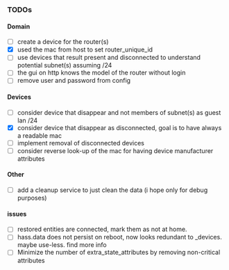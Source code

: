 ### TODOs
#### Domain
- [ ] create a device for the router(s)
- [x] used the mac from host to set router_unique_id
- [ ] use devices that result present and disconnected to understand potential subnet(s) assuming /24
- [ ] the gui on http knows the model of the router without login
- [ ] remove user and password from config
#### Devices
- [ ] consider device that disappear and not members of subnet(s) as guest lan /24
- [x] consider device that disappear as disconnected, goal is to have always a readable mac
- [ ] implement removal of disconnected devices
- [ ] consider reverse look-up of the mac for having device manufacturer attributes
#### Other
- [ ] add a cleanup service to just clean the data (i hope only for debug purposes)


#### issues
- [ ] restored entities are connected, mark them as not at home.
- [ ] hass.data does not persist on reboot, now looks redundant to _devices. maybe use-less. find more info
- [ ] Minimize the number of extra_state_attributes by removing non-critical attributes